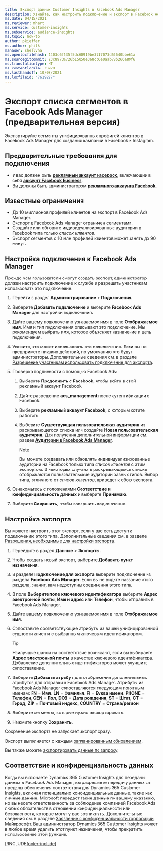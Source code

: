 ```yaml
---
title: Экспорт данных Customer Insights в Facebook Ads Manager
description: Узнайте, как настроить подключение и экспорт в Facebook Ads Manager.
ms.date: 04/15/2021
ms.reviewer: mhart
ms.service: customer-insights
ms.subservice: audience-insights
ms.topic: how-to
author: pkieffer
ms.author: philk
manager: shellyha
ms.openlocfilehash: 4403c6f535f5dc60919be3717073d52640bbe61a
ms.sourcegitcommit: 23c8973a726b15050e368cc6e0aab78b266a89f6
ms.translationtype: HT
ms.contentlocale: ru-RU
ms.lasthandoff: 10/08/2021
ms.locfileid: "7619227"
---
```

# <a name="export-segments-list-to-facebook-ads-manager-preview"></a>Экспорт списка сегментов в Facebook Ads Manager (предварительная версия)

Экспортируйте сегменты унифицированных профилей клиентов в Facebook Ads Manager для создания кампаний в Facebook и Instagram.

## <a name="prerequisites-for-connection"></a>Предварительные требования для подключения

- У вас должен быть [**рекламный аккаунт Facebook**](https://www.facebook.com/business/learn/lessons/step-by-step-ads-manager-account), включающий в себя [**аккаунт Facebook Business**](https://business.facebook.com/).
- Вы должны быть администратором [**рекламного аккаунта Facebook**](https://www.facebook.com/business/learn/lessons/step-by-step-ads-manager-account).

## <a name="known-limitations"></a>Известные ограничения

- До 10 миллионов профилей клиентов на экспорт в Facebook Ads Manager.
- Экспорт в Facebook Ads Manager ограничен сегментами.
- Создайте или обновите индивидуализированные аудитории в Facebook типа только *список клиентов*.
- Экспорт сегментов с 10 млн профилей клиентов может занять до 90 минут.

## <a name="set-up-connection-to-facebook-ads-manager"></a>Настройка подключения к Facebook Ads Manager

Прежде чем пользователи смогут создать экспорт, администратор должен настроить подключение к службе и разрешить участникам использовать это подключение.

1. Перейти в раздел **Администрирование** > **Подключения**.

1. Выберите **Добавить подключение** и выберите **Facebook Ads Manager** для настройки подключения.

1. Дайте вашему подключению узнаваемое имя в поле **Отображаемое имя**. Имя и тип подключения описывают это подключение. Мы рекомендуем выбрать имя, которое объясняет назначение и цель подключения.

1. Укажите, кто может использовать это подключение. Если вы не предпримете никаких действий, по умолчанию это будут администраторы. Дополнительные сведения см. в разделе [Разрешение участникам использовать подключение для экспорта](connections.md#allow-contributors-to-use-a-connection-for-exports).

1. Проверка подлинности с помощью Facebook Ads: 

   1. Выберите **Продолжить с Facebook**, чтобы войти в свой рекламный аккаунт Facebook.

   1. Дайте разрешение **ads_management** после аутентификации с Facebook.

   1. Выберите **рекламный аккаунт Facebook**, с которым хотите работать.

   1. Выберите **Существующая пользовательская аудитория** из раскрывающегося списка или создайте **Новая пользовательская аудитория**. Для получения дополнительной информации см. раздел [**Аудитории в Facebook Ads Manager**](https://www.facebook.com/business/help/744354708981227?id=2469097953376494).
      > [!NOTE]
      > Вы можете создавать или обновлять индивидуализированные аудитории на Facebook только типа *список клиентов* с этим экспортом. В некоторых случаях в раскрывающемся списке отображаются пользовательские аудитории разных типов. Выбор типа, отличного от *список клиентов*, приведет к сбою экспорта. 

1. Ознакомьтесь с положениями **Соответствие и конфиденциальность данных** и выберите **Принимаю**.

1. Выберите **Сохранить**, чтобы завершить подключение.

## <a name="configure-an-export"></a>Настройка экспорта

Вы можете настроить этот экспорт, если у вас есть доступ к подключению этого типа. Дополнительные сведения см. в разделе [Разрешения, необходимые для настройки экспорта](export-destinations.md#set-up-a-new-export).

1. Перейдите в раздел **Данные** > **Экспорты**.

1. Чтобы создать новый экспорт, выберите **Добавить пункт назначения**. 

1. В разделе **Подключение для экспорта** выберите подключение из раздела **Facebook Ads Manager**. Если вы не видите название этого раздела, значит, вам недоступны соединения этого типа.

1. В поле **Выберите поле ключевого идентификатора** выберите **Адрес электронной почты**, **Имя и адрес** или **Телефон**, чтобы отправить в Facebook Ads Manager. 

1. Дайте вашему подключению узнаваемое имя в поле **Отображаемое имя**.

1. Сопоставьте соответствующие атрибуты из вашей унифицированной сущности клиента с выбранным ключевым идентификатором.
   > [!TIP]
   > Наилучшие шансы на соответствие возникают, если вы выбираете **Адрес электронной почты** в качестве ключевого идентификатора. Добавление дополнительных идентификаторов может улучшить сопоставление.

1. Выберите **Добавить атрибут** для отображения дополнительных атрибутов для отправки в Facebook Ads Manager. Атрибуты из Facebook Ads Manager сопоставляются следующим понятным именам: **FN** = **Имя**, **LN** = **Фамилия**, **FI** = **Буква имени**, **PHONE** = **Телефон**, **GEN** = **Пол**, **DOB** = **Дата рождения**, **ST** = **Штат**, **CT** = **Город**, **ZIP** = **Почтовый индекс**, **COUNTRY** = **Страна/регион**

1. Выберите сегменты, которые нужно экспортировать.

1. Нажмите кнопку **Сохранить**.

Сохранение экспорта не запускает экспорт сразу.

Экспорт выполняется с каждым [запланированным обновлением](system.md#schedule-tab). 

Вы также можете [экспортировать данные по запросу](export-destinations.md#run-exports-on-demand). 

## <a name="data-privacy-and-compliance"></a>Соответствие и конфиденциальность данных

Когда вы включаете Dynamics 365 Customer Insights для передачи данных в Facebook Ads Manager, вы разрешаете передачу данных за пределы обеспечения соответствия для Dynamics 365 Customer Insights, включая потенциально конфиденциальные данные, такие как личные данные. Microsoft передаст такие данные по вашему указанию, но вы несете ответственность за соблюдение компанией Facebook Ads любых обязательств в отношении конфиденциальности или безопасности, которые могут у вас возникнуть. Дополнительные сведения см. в разделе [Заявление о конфиденциальности корпорации Майкрософт](https://go.microsoft.com/fwlink/?linkid=396732).
Ваш администратор Dynamics 365 Customer Insights может в любое время удалить этот пункт назначения, чтобы прекратить использование этой функции.


[!INCLUDE[footer-include](../includes/footer-banner.md)]
